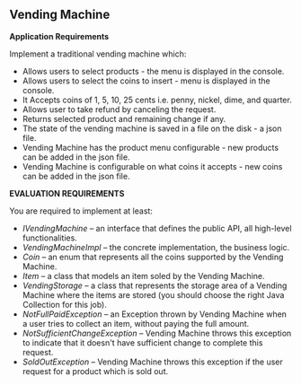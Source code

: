 ## Vending Machine

**Application Requirements**

Implement a traditional vending machine which:
* Allows users to select products - the menu is displayed in the console.
* Allows users to select the coins to insert - menu is displayed in the console.
* It Accepts coins of 1, 5, 10, 25 cents i.e. penny, nickel, dime, and quarter.
* Allows user to take refund by canceling the request.
* Returns selected product and remaining change if any.
* The state of the vending machine is saved in a file on the disk - a json file.
* Vending Machine has the product menu configurable - new products can be added in the json file.
* Vending Machine is configurable on what coins it accepts - new coins can be added in the json file.

**EVALUATION REQUIREMENTS**

You are required to implement at least:
- _IVendingMachine_ – an interface that defines the public API, all high-level functionalities.
- _VendingMachineImpl_ – the concrete implementation, the business logic.
- _Coin_ – an enum that represents all the coins supported by the Vending Machine.
- _Item_ – a class that models an item soled by the Vending Machine.
- _VendingStorage_ – a class that represents the storage area of a Vending Machine where the items are stored (you should choose the right Java Collection for this job).
- _NotFullPaidException_ – an Exception thrown by Vending Machine when a user tries to collect an item, without paying the full amount.
- _NotSufficientChangeException_ – Vending Machine throws this exception to indicate that it doesn't have sufficient change to complete this request.
- _SoldOutException_ – Vending Machine throws this exception if the user request for a product which is sold out.
